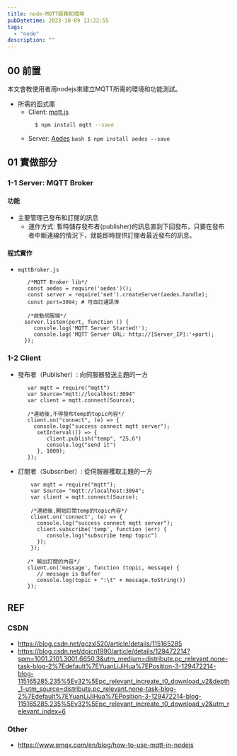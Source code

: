 ```yaml
---
title: node-MQTT服務和環境
pubDatetime: 2023-10-09 13:22:55
tags:
  - "node"
description: ""
---
```


## 00 前置

本文會教使用者用nodejs來建立MQTT所需的環境和功能測試。

- 所需的函式庫
  - Client: [mqtt.js](https://www.npmjs.com/package/mqtt)
    ```bash
      $ npm install mqtt --save
    ```
  - Server: [Aedes](https://www.npmjs.com/package/aedes)
  `bash
      $ npm install aedes --save
    `
  <!--more-->

## 01 實做部分

### 1-1 Server: MQTT Broker

#### 功能

- 主要管理己發布和訂閱的訊息
  - 運作方式: 暫時儲存發布者(publisher)的訊息直到下回發布，只要在發布者中斷連線的情況下，就能即時提供訂閱者最近發布的訊息。

#### 程式實作

- `mqttBroker.js`

  ```javascript=
     /*MQTT Broker lib*/
     const aedes = require('aedes')();
     const server = require('net').createServer(aedes.handle);
     const port=3094; # 可自訂通訊埠

     /*啟動伺服端*/
    server.listen(port, function () {
       console.log('MQTT Server Started!');
       console.log('MQTT Server URL: http://[Server_IP]:'+port);
    });
  ```

### 1-2 Client

- 發布者（Publisher）: 向伺服器發送主題的一方

  ```javascript=
     var mqtt = require("mqtt")
     var Source="mqtt://localhost:3094"
     var client = mqtt.connect(Source);

     /*連結後,不停發布temp的topic內容*/
     client.on("connect", (e) => {
       console.log("success connect mqtt server");
        setInterval(() => {
           client.publish("temp", "25.6")
           console.log("send it")
        }, 1000);
     });
  ```

- 訂閱者（Subscriber）: 從伺服器獲取主題的一方

  ```javascript=
      var mqtt = require("mqtt");
      var Source= "mqtt://localhost:3094";
      var client = mqtt.connect(Source);

      /*連結後,開始訂閱temp的topic內容*/
      client.on('connect', (e) => {
        console.log("success connect mqtt server");
        client.subscribe('temp', function (err) {
           console.log("subscribe temp topic")
        });
      });

     /* 輸出訂閱的內容*/
     client.on('message', function (topic, message) {
        // message is Buffer
        console.log(topic + ":\t" + message.toString())
     });
  ```

## REF

### CSDN

- https://blog.csdn.net/qczxl520/article/details/115165285
- https://blog.csdn.net/dpjcn1990/article/details/129472214?spm=1001.2101.3001.6650.3&utm_medium=distribute.pc_relevant.none-task-blog-2%7Edefault%7EYuanLiJiHua%7EPosition-3-129472214-blog-115165285.235%5Ev32%5Epc_relevant_increate_t0_download_v2&depth_1-utm_source=distribute.pc_relevant.none-task-blog-2%7Edefault%7EYuanLiJiHua%7EPosition-3-129472214-blog-115165285.235%5Ev32%5Epc_relevant_increate_t0_download_v2&utm_relevant_index=6

### Other

- https://www.emqx.com/en/blog/how-to-use-mqtt-in-nodejs
